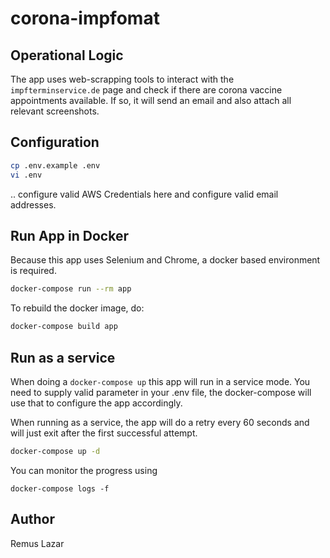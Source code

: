 # corona-impfomat

## Operational Logic

The app uses web-scrapping tools to interact with the `impfterminservice.de` page and check if there are corona vaccine appointments available. If so, it will send an email and also attach all relevant screenshots. 

## Configuration

```bash
cp .env.example .env
vi .env
```

.. configure valid AWS Credentials here and configure valid email addresses.

## Run App in Docker

Because this app uses Selenium and Chrome, a docker based environment is required.

```bash
docker-compose run --rm app
```

To rebuild the docker image, do:

```bash
docker-compose build app
```

## Run as a service

When doing a `docker-compose up` this app will run in a service mode.
You need to supply valid parameter in your .env file, the docker-compose will
use that to configure the app accordingly.

When running as a service, the app will do a retry every 60 seconds and will just exit after the first successful attempt.

```sh
docker-compose up -d 
```

You can monitor the progress using

```shell
docker-compose logs -f
```


Author
----

Remus Lazar